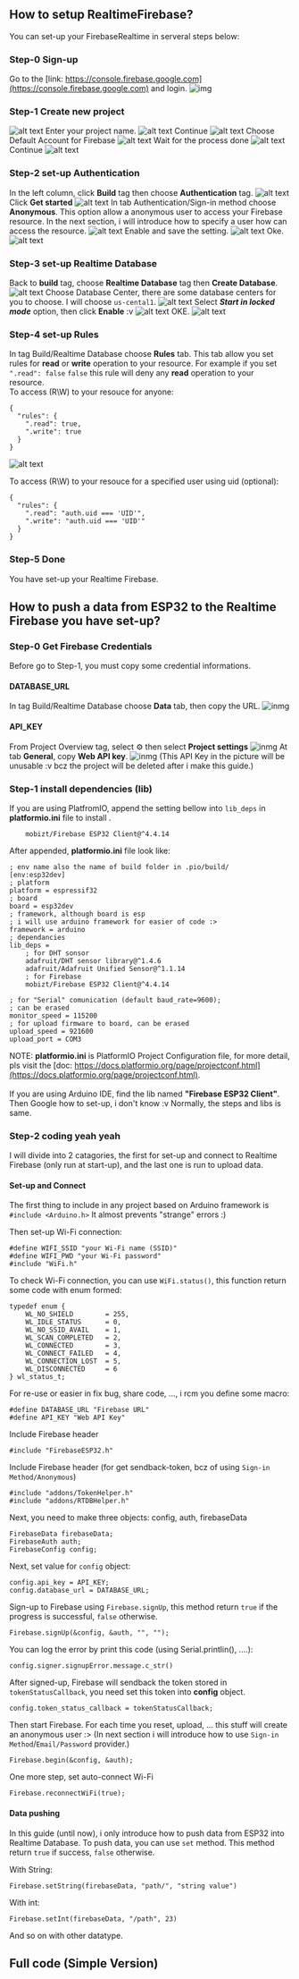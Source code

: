 ## How to setup RealtimeFirebase?
You can set-up your FirebaseRealtime in serveral steps below:
### Step-0 Sign-up
Go to the [link: https://console.firebase.google.com](https://console.firebase.google.com) and login.
![img](https://github.com/ngxx-fus/ITFA/blob/main/lab3_itfa_firebase_test/imgs/image.png?raw=true)
### Step-1 Create new project
![alt text](https://github.com/ngxx-fus/ITFA/blob/main/lab3_itfa_firebase_test/imgs/image.png?raw=true)
Enter your project name.
![alt text](https://github.com/ngxx-fus/ITFA/blob/main/lab3_itfa_firebase_test/imgs/image1.png?raw=true)
Continue
![alt text](https://github.com/ngxx-fus/ITFA/blob/main/lab3_itfa_firebase_test/imgs/image3.png?raw=true)
Choose Default Account for Firebase
![alt text](https://github.com/ngxx-fus/ITFA/blob/main/lab3_itfa_firebase_test/imgs/image4.png?raw=true)
Wait for the process done
![alt text](https://github.com/ngxx-fus/ITFA/blob/main/lab3_itfa_firebase_test/imgs/image5.png?raw=true)
Continue
![alt text](https://github.com/ngxx-fus/ITFA/blob/main/lab3_itfa_firebase_test/imgs/image6.png?raw=true)
### Step-2 set-up Authentication
In the left column, click **Build** tag then choose **Authentication** tag.
![alt text](https://github.com/ngxx-fus/ITFA/blob/main/lab3_itfa_firebase_test/imgs/image7.png?raw=true)
Click **Get started**
![alt text](https://github.com/ngxx-fus/ITFA/blob/main/lab3_itfa_firebase_test/imgs/image8.png?raw=true)
In tab Authentication/Sign-in method choose **Anonymous**. This option allow a anonymous user to access your Firebase resource. In the next section, i will introduce how to specify a user how can access the resource.
![alt text](https://github.com/ngxx-fus/ITFA/blob/main/lab3_itfa_firebase_test/imgs/image9.png?raw=true)
Enable and save the setting.
![alt text](https://github.com/ngxx-fus/ITFA/blob/main/lab3_itfa_firebase_test/imgs/image10.png?raw=true)
Oke.
![alt text](https://github.com/ngxx-fus/ITFA/blob/main/lab3_itfa_firebase_test/imgs/image11.png?raw=true)
### Step-3 set-up Realtime Database
Back to **build** tag, choose **Realtime Database** tag then **Create Database**.
![alt text](https://github.com/ngxx-fus/ITFA/blob/main/lab3_itfa_firebase_test/imgs/image12.png?raw=true)
Choose Database Center, there are some database centers for you to choose. I will choose ```us-cental1```.
![alt text](https://github.com/ngxx-fus/ITFA/blob/main/lab3_itfa_firebase_test/imgs/image13.png?raw=true)
Select ***Start in locked mode*** option, then click **Enable** :v
![alt text](https://github.com/ngxx-fus/ITFA/blob/main/lab3_itfa_firebase_test/imgs/image14.png?raw=true)
OKE.
![alt text](https://github.com/ngxx-fus/ITFA/blob/main/lab3_itfa_firebase_test/imgs/image15.png?raw=true)
### Step-4 set-up Rules
In tag Build/Realtime Database choose **Rules** tab. This tab allow you set rules for **read** or **write** operation to your resource. For example if you set ```".read": false``` ```false``` this rule will deny any **read** operation to your resource.
<br>To access (R\W) to your resouce for anyone: 
```
{
  "rules": {
    ".read": true,
    ".write": true
  }
}
```
![alt text](https://github.com/ngxx-fus/ITFA/blob/main/lab3_itfa_firebase_test/imgs/image16.png?raw=true)

To access (R\W) to your resouce for a specified user using uid (optional): 
```
{
  "rules": {
    ".read": "auth.uid === 'UID'",
    ".write": "auth.uid === 'UID'"
  }
}
```
### Step-5 Done
You have set-up your Realtime Firebase.





## How to push a data from ESP32 to the Realtime Firebase you have set-up?
### Step-0 Get Firebase Credentials
Before go to Step-1, you must copy some credential informations.
#### DATABASE_URL
In tag Build/Realtime Database choose **Data** tab, then copy the URL.
![inmg](https://github.com/ngxx-fus/ITFA/blob/main/lab3_itfa_firebase_test/imgs/image17.png?raw=true)
#### API_KEY
From Project Overview tag, select ⚙️ then select **Project settings**
![inmg](https://github.com/ngxx-fus/ITFA/blob/main/lab3_itfa_firebase_test/imgs/image18.png?raw=true)
At tab **General**, copy **Web API key**.
![inmg](https://github.com/ngxx-fus/ITFA/blob/main/lab3_itfa_firebase_test/imgs/image19.png?raw=true)
(This API Key in the picture will be unusable :v bcz the project will be deleted after i make this guide.)

### Step-1 install dependencies (lib)
If you are using PlatfromIO, append the setting bellow into ```lib_deps``` in **platformio.ini** file to install .
```
    mobizt/Firebase ESP32 Client@^4.4.14
```
After appended, **platformio.ini** file look like:
```
; env name also the name of build folder in .pio/build/
[env:esp32dev]
; platform
platform = espressif32
; board
board = esp32dev
; framework, although board is esp
; i will use arduino framework for easier of code :>
framework = arduino
; dependancies
lib_deps = 
	; for DHT sonsor
	adafruit/DHT sensor library@^1.4.6 
	adafruit/Adafruit Unified Sensor@^1.1.14
	; for Firebase
	mobizt/Firebase ESP32 Client@^4.4.14

; for "Serial" comunication (default baud_rate=9600);
; can be erased
monitor_speed = 115200
; for upload firmware to board, can be erased
upload_speed = 921600
upload_port = COM3
```
NOTE: **platformio.ini** is PlatformIO Project Configuration file, for more detail, pls visit the [doc: https://docs.platformio.org/page/projectconf.html](https://docs.platformio.org/page/projectconf.html).
<br>
<br>If you are using Arduino IDE, find the lib named **"Firebase ESP32 Client"**. Then Google how to set-up, i don't know :v Normally, the steps and libs is same.

### Step-2 coding yeah yeah
I will divide into 2 catagories, the first for set-up and connect to Realtime Firebase (only run at start-up), and the last one is run to upload data.
#### Set-up and Connect

The first thing to include in any project based on Arduino framework is ```#include <Arduino.h>```  It almost prevents "strange" errors :)

Then set-up Wi-Fi connection:
```
#define WIFI_SSID "your Wi-Fi name (SSID)"
#define WIFI_PWD "your Wi-Fi password"
#include "WiFi.h"
```
To check Wi-Fi connection, you can use ```WiFi.status()```, this function return some code with enum formed:
```
typedef enum {
    WL_NO_SHIELD        = 255,   
    WL_IDLE_STATUS      = 0,
    WL_NO_SSID_AVAIL    = 1,
    WL_SCAN_COMPLETED   = 2,
    WL_CONNECTED        = 3,
    WL_CONNECT_FAILED   = 4,
    WL_CONNECTION_LOST  = 5,
    WL_DISCONNECTED     = 6
} wl_status_t;
```
For re-use or easier in fix bug, share code, ..., i rcm you define some macro:
```
#define DATABASE_URL "Firebase URL"
#define API_KEY "Web API Key"
```
Include Firebase header
```
#include "FirebaseESP32.h"
```
Include Firebase header (for get sendback-token, bcz of using ```Sign-in Method/Anonymous```)
```
#include "addons/TokenHelper.h"
#include "addons/RTDBHelper.h"
```
Next, you need to make three objects: config, auth, firebaseData
```
FirebaseData firebaseData;
FirebaseAuth auth;
FirebaseConfig config;
```
Next, set value for ```config``` object:
```
config.api_key = API_KEY;
config.database_url = DATABASE_URL;
```
Sign-up to Firebase using ```Firebase.signUp```, this method return ```true``` if the progress is successful, ```false``` otherwise.
```
Firebase.signUp(&config, &auth, "", "");
```
You can log the error by print this code (using Serial.printlin(), ....):
```
config.signer.signupError.message.c_str()
```
After signed-up, Firebase will sendback the token stored in ```tokenStatusCallback```, you need set this token into **config** object.
```
config.token_status_callback = tokenStatusCallback;
```
Then start Firebase. For each time you reset, upload, ... this stuff will create an anonymous user :> (In next section i will introduce how to use ```Sign-in Method```/```Email/Password``` provider.)
```
Firebase.begin(&config, &auth);
```
One more step, set auto-connect Wi-Fi
```
Firebase.reconnectWiFi(true);
```

#### Data pushing
In this guide (until now), i only introduce how to push data from ESP32 into Realtime Database. To push data, you can use ```set``` method. This method return ```true``` if success, ```false``` otherwise.


With String:
```
Firebase.setString(firebaseData, "path/", "string value")
```
With int:
```
Firebase.setInt(firebaseData, "/path", 23)
```
And so on with other datatype.

## Full code (Simple Version)
```

```
